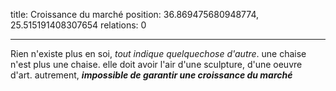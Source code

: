 title: Croissance du marché
position: 36.869475680948774, 25.515191408307654
relations: 0

---






Rien n'existe plus en soi, *tout indique quelquechose d'autre*. une chaise n'est plus une chaise. elle doit avoir l'air d'une sculpture, d'une oeuvre d'art. autrement, ***impossible de garantir une croissance du marché***